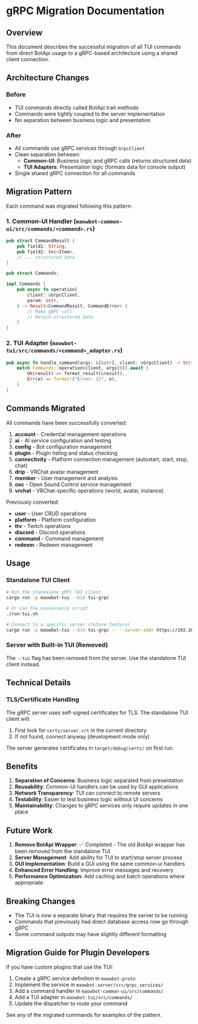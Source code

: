 # gRPC Migration Documentation

## Overview

This document describes the successful migration of all TUI commands from direct BotApi usage to a gRPC-based architecture using a shared client connection.

## Architecture Changes

### Before
- TUI commands directly called BotApi trait methods
- Commands were tightly coupled to the server implementation
- No separation between business logic and presentation

### After
- All commands use gRPC services through `GrpcClient`
- Clean separation between:
  - **Common-UI**: Business logic and gRPC calls (returns structured data)
  - **TUI Adapters**: Presentation logic (formats data for console output)
- Single shared gRPC connection for all commands

## Migration Pattern

Each command was migrated following this pattern:

### 1. Common-UI Handler (`maowbot-common-ui/src/commands/<command>.rs`)
```rust
pub struct CommandResult {
    pub field1: String,
    pub field2: Vec<Item>,
    // ... structured data
}

pub struct Commands;

impl Commands {
    pub async fn operation(
        client: &GrpcClient,
        param: &str,
    ) -> Result<CommandResult, CommandError> {
        // Make gRPC call
        // Return structured data
    }
}
```

### 2. TUI Adapter (`maowbot-tui/src/commands/<command>_adapter.rs`)
```rust
pub async fn handle_command(args: &[&str], client: &GrpcClient) -> String {
    match Commands::operation(client, args[0]).await {
        Ok(result) => format_result(&result),
        Err(e) => format!("Error: {}", e),
    }
}
```

## Commands Migrated

All commands have been successfully converted:

1. **account** - Credential management operations
2. **ai** - AI service configuration and testing  
3. **config** - Bot configuration management
4. **plugin** - Plugin listing and status checking
5. **connectivity** - Platform connection management (autostart, start, stop, chat)
6. **drip** - VRChat avatar management
7. **member** - User management and analysis
8. **osc** - Open Sound Control service management
9. **vrchat** - VRChat-specific operations (world, avatar, instance)

Previously converted:
- **user** - User CRUD operations
- **platform** - Platform configuration
- **ttv** - Twitch operations
- **discord** - Discord operations
- **command** - Command management
- **redeem** - Redeem management

## Usage

### Standalone TUI Client
```bash
# Run the standalone gRPC TUI client
cargo run -p maowbot-tui --bin tui-grpc

# Or use the convenience script
./run-tui.sh

# Connect to a specific server (future feature)
cargo run -p maowbot-tui --bin tui-grpc -- --server-addr https://192.168.1.100:9999
```

### Server with Built-in TUI (Removed)
The `--tui` flag has been removed from the server. Use the standalone TUI client instead.

## Technical Details

### TLS/Certificate Handling
The gRPC server uses self-signed certificates for TLS. The standalone TUI client will:
1. First look for `certs/server.crt` in the current directory
2. If not found, connect anyway (development mode only)

The server generates certificates in `target/debug/certs/` on first run.

## Benefits

1. **Separation of Concerns**: Business logic separated from presentation
2. **Reusability**: Common-UI handlers can be used by GUI applications
3. **Network Transparency**: TUI can connect to remote servers
4. **Testability**: Easier to test business logic without UI concerns
5. **Maintainability**: Changes to gRPC services only require updates in one place

## Future Work

1. **Remove BotApi Wrapper**: ✅ Completed - The old BotApi wrapper has been removed from the standalone TUI
2. **Server Management**: Add ability for TUI to start/stop server process
3. **GUI Implementation**: Build a GUI using the same common-ui handlers
4. **Enhanced Error Handling**: Improve error messages and recovery
5. **Performance Optimization**: Add caching and batch operations where appropriate

## Breaking Changes

- The TUI is now a separate binary that requires the server to be running
- Commands that previously had direct database access now go through gRPC
- Some command outputs may have slightly different formatting

## Migration Guide for Plugin Developers

If you have custom plugins that use the TUI:

1. Create a gRPC service definition in `maowbot-proto`
2. Implement the service in `maowbot-server/src/grpc_services/`
3. Add a command handler in `maowbot-common-ui/src/commands/`
4. Add a TUI adapter in `maowbot-tui/src/commands/`
5. Update the dispatcher to route your command

See any of the migrated commands for examples of the pattern.